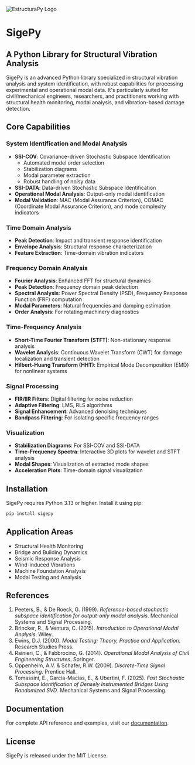 ![EstructuraPy Logo](docs/_static/estructurapy.png)

# SigePy

## A Python Library for Structural Vibration Analysis

SigePy is an advanced Python library specialized in structural vibration analysis and system identification, with robust capabilities for processing experimental and operational modal data. It's particularly suited for civil/mechanical engineers, researchers, and practitioners working with structural health monitoring, modal analysis, and vibration-based damage detection.

## Core Capabilities

### System Identification and Modal Analysis
- **SSI-COV**: Covariance-driven Stochastic Subspace Identification
  - Automated model order selection
  - Stabilization diagrams
  - Modal parameter extraction
  - Robust handling of noisy data
- **SSI-DATA**: Data-driven Stochastic Subspace Identification
- **Operational Modal Analysis**: Output-only modal identification
- **Modal Validation**: MAC (Modal Assurance Criterion), COMAC (Coordinate Modal Assurance Criterion), and mode complexity indicators

### Time Domain Analysis
- **Peak Detection**: Impact and transient response identification
- **Envelope Analysis**: Structural response characterization
- **Feature Extraction**: Time-domain vibration indicators

### Frequency Domain Analysis
- **Fourier Analysis**: Enhanced FFT for structural dynamics
- **Peak Detection**: Frequency domain peak detection
- **Spectral Analysis**: Power Spectral Density (PSD), Frequency Response Function (FRF) computation
- **Modal Parameters**: Natural frequencies and damping estimation
- **Order Analysis**: For rotating machinery diagnostics

### Time-Frequency Analysis
- **Short-Time Fourier Transform (STFT)**: Non-stationary response analysis
- **Wavelet Analysis**: Continuous Wavelet Transform (CWT) for damage localization and transient detection
- **Hilbert-Huang Transform (HHT)**: Empirical Mode Decomposition (EMD) for nonlinear systems

### Signal Processing
- **FIR/IIR Filters**: Digital filtering for noise reduction
- **Adaptive Filtering**: LMS, RLS algorithms
- **Signal Enhancement**: Advanced denoising techniques
- **Bandpass Filtering**: For isolating specific frequency ranges

### Visualization
- **Stabilization Diagrams**: For SSI-COV and SSI-DATA
- **Time-Frequency Spectra**: Interactive 3D plots for wavelet and STFT analysis
- **Modal Shapes**: Visualization of extracted mode shapes
- **Acceleration Plots**: Time-domain signal visualization

## Installation

SigePy requires Python 3.13 or higher. Install it using pip:

```bash
pip install sigepy
```

## Application Areas

- Structural Health Monitoring
- Bridge and Building Dynamics
- Seismic Response Analysis
- Wind-induced Vibrations
- Machine Foundation Analysis
- Modal Testing and Analysis

## References

1. Peeters, B., & De Roeck, G. (1999). *Reference-based stochastic subspace identification for output-only modal analysis*. Mechanical Systems and Signal Processing.
2. Brincker, R., & Ventura, C. (2015). *Introduction to Operational Modal Analysis*. Wiley.
3. Ewins, D.J. (2000). *Modal Testing: Theory, Practice and Application*. Research Studies Press.
4. Rainieri, C., & Fabbrocino, G. (2014). *Operational Modal Analysis of Civil Engineering Structures*. Springer.
5. Oppenheim, A.V. & Schafer, R.W. (2009). *Discrete-Time Signal Processing*. Prentice Hall.
6. Tomassini, E., García-Macías, E., & Ubertini, F. (2025). *Fast Stochastic Subspace Identification of Densely Instrumented Bridges Using Randomized SVD*. Mechanical Systems and Signal Processing.

## Documentation

For complete API reference and examples, visit our [documentation](https://sigepy.readthedocs.io/).

## License

SigePy is released under the MIT License.
